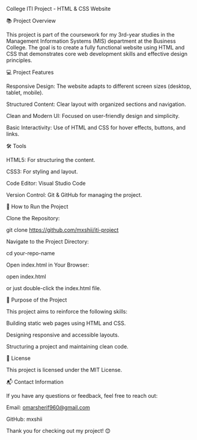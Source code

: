 College ITI Project - HTML & CSS Website

📚 Project Overview

This project is part of the coursework for my 3rd-year studies in the Management Information Systems (MIS) department at the Business College. The goal is to create a fully functional website using HTML and CSS that demonstrates core web development skills and effective design principles.

💻 Project Features

Responsive Design: The website adapts to different screen sizes (desktop, tablet, mobile).

Structured Content: Clear layout with organized sections and navigation.

Clean and Modern UI: Focused on user-friendly design and simplicity.

Basic Interactivity: Use of HTML and CSS for hover effects, buttons, and links.

🛠️ Tools

HTML5: For structuring the content.

CSS3: For styling and layout.

Code Editor: Visual Studio Code

Version Control: Git & GitHub for managing the project.

🚀 How to Run the Project

Clone the Repository:

git clone https://github.com/mxshii/iti-project

Navigate to the Project Directory:

cd your-repo-name

Open index.html in Your Browser:

open index.html

or just double-click the index.html file.


📌 Purpose of the Project

This project aims to reinforce the following skills:

Building static web pages using HTML and CSS.

Designing responsive and accessible layouts.

Structuring a project and maintaining clean code.

📄 License

This project is licensed under the MIT License.

📬 Contact Information

If you have any questions or feedback, feel free to reach out:

Email: omarsherif960@gmail.com

GitHub: mxshii

Thank you for checking out my project! 😊
